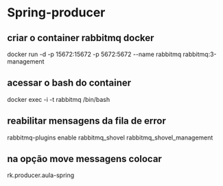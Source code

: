 # Spring-producer

## criar o container rabbitmq docker
docker run -d -p 15672:15672 -p 5672:5672 --name rabbitmq rabbitmq:3-management

## acessar o bash do container
docker exec -i -t rabbitmq /bin/bash

## reabilitar mensagens da fila de error
rabbitmq-plugins enable rabbitmq_shovel rabbitmq_shovel_management

## na opção move messagens colocar
rk.producer.aula-spring


